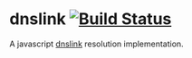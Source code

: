 # dnslink [![Build Status](https://travis-ci.org/common-theory/dnslink.svg?branch=master)](https://travis-ci.org/common-theory/dnslink)

A javascript [dnslink](https://docs.ipfs.io/guides/concepts/dnslink/) resolution implementation.
